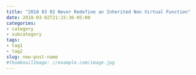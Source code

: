 ```yaml
---
title: "2018 03 02 Never Redefine an Inherited Non Virtual Function"
date: 2018-03-02T21:15:36-05:00
categories:
- category
- subcategory
tags:
- tag1
- tag2
slug: new-post-name
#thumbnailImage: //example.com/image.jpg
---
```


<!--more-->